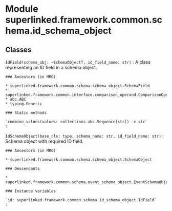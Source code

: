 Module superlinked.framework.common.schema.id_schema_object
===========================================================

Classes
-------

`IdField(schema_obj: ~SchemaObjectT, id_field_name: str)`
:   A class representing an ID field in a schema object.

    ### Ancestors (in MRO)

    * superlinked.framework.common.schema.schema_object.SchemaField
    * superlinked.framework.common.interface.comparison_operand.ComparisonOperand
    * abc.ABC
    * typing.Generic

    ### Static methods

    `combine_values(values: collections.abc.Sequence[str]) ‑> str`
    :

`IdSchemaObject(base_cls: type, schema_name: str, id_field_name: str)`
:   Schema object with required ID field.

    ### Ancestors (in MRO)

    * superlinked.framework.common.schema.schema_object.SchemaObject

    ### Descendants

    * superlinked.framework.common.schema.event_schema_object.EventSchemaObject

    ### Instance variables

    `id: superlinked.framework.common.schema.id_schema_object.IdField`
    :